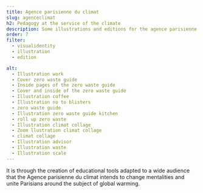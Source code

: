 ```yaml
---
title: Agence parisienne du climat
slug: agenceclimat
h2: Pedagogy at the service of the climate
description: Some illustrations and editions for the agence parisienne du climat
order: 7
filter:
  - visualidentity
  - illustration
  - edition

alt:
  - Illustration work
  - Cover zero waste guide
  - Inside pages of the zero waste guide
  - Cover and inside of the zero waste guide
  - Illustration coffee
  - Illustration no to blisters
  - zero waste guide
  - Illustration zero waste guide kitchen
  - roll up zero waste
  - Illustration climat collage
  - Zoom llustration climat collage
  - climat collage
  - Illustration advisor
  - Illustration waste
  - Illustration scale
---
```

It is through the creation of educational tools adapted to a wide audience that the Agence parisienne du climat intends to change mentalities and unite Parisians around the subject of global warming.
